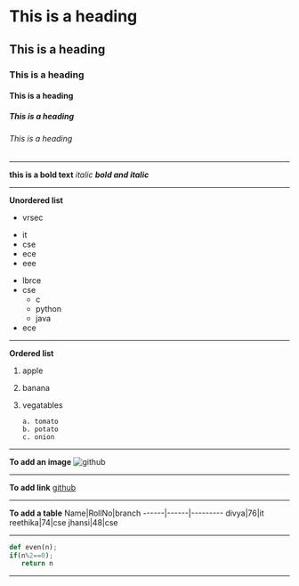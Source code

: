 # This is a heading
## This is a heading 
### This is a heading 
#### This is a heading 
##### This is a heading 
###### This is a heading 

------------------------------------------------------------------------------------------------------------

**this is a bold text**
*italic*
***bold and italic***

-------------------------------------------------------------------------------------------------------------
**Unordered list**
- vrsec
+ it
+ cse
+ ece
+ eee
- lbrce
- cse
  - c
  - python
  - java
- ece

------------------------------------------------------------------------------------------------------------------

**Ordered list**
  1. apple
  2. banana
  3. vegatables
         
         a. tomato
         b. potato
         c. onion
         
--------------------------------------------------------------------------------------------------------------------      

**To add an image**
![github](https://github.githubassets.com/images/modules/open_graph/github-mark.png)


---------------------------------------------------------------------------------------------------------------------

**To add link**
[github](https://github.com/)


----------------------------------------------------------------------------------------------------------------------------

**To add a table**
Name|RollNo|branch
------|------|---------
divya|76|it
reethika|74|cse
jhansi|48|cse

---------------------------------------------------------------------------------------------------------------------------

~~~python
def even(n);
if(n%2==0);
   return n
~~~

----------------------------------------------------------------------------------------------------------------------------   
